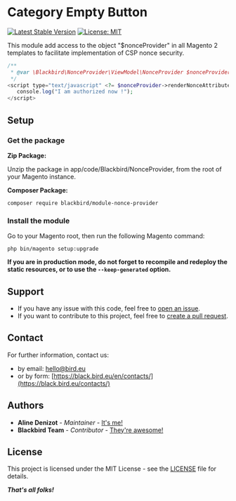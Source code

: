 # Category Empty Button

[![Latest Stable Version](https://img.shields.io/packagist/v/blackbird/module-nonce-provider.svg?style=flat-square)](https://packagist.org/packages/blackbird/module-nonce-provider)
[![License: MIT](https://img.shields.io/github/license/blackbird-agency/module-nonce-provider.svg?style=flat-square)](./LICENSE)

This module add access to the object "$nonceProvider" in all Magento 2 templates to facilitate implementation of CSP nonce security.

```php
/**
 * @var \Blackbird\NonceProvider\ViewModel\NonceProvider $nonceProvider
 */
<script type="text/javascript" <?= $nonceProvider->renderNonceAttribute() ?>/>
   console.log("I am authorized now !");
</script>
```

## Setup

### Get the package

**Zip Package:**

Unzip the package in app/code/Blackbird/NonceProvider, from the root of your Magento instance.

**Composer Package:**

```
composer require blackbird/module-nonce-provider
```

### Install the module

Go to your Magento root, then run the following Magento command:

```
php bin/magento setup:upgrade
```

**If you are in production mode, do not forget to recompile and redeploy the static resources, or to use the `--keep-generated` option.**

## Support

- If you have any issue with this code, feel free to [open an issue](https://github.com/blackbird-agency/module-nonce-provider/issues/new).
- If you want to contribute to this project, feel free to [create a pull request](https://github.com/blackbird-agency/module-nonce-provider/compare).

## Contact

For further information, contact us:

- by email: hello@bird.eu
- or by form: [https://black.bird.eu/en/contacts/](https://black.bird.eu/contacts/)

## Authors

- **Aline Denizot** - *Maintainer* - [It's me!](https://github.com/AlineBird)
- **Blackbird Team** - *Contributor* - [They're awesome!](https://github.com/blackbird-agency)

## License

This project is licensed under the MIT License - see the [LICENSE](LICENSE) file for details.

***That's all folks!***
